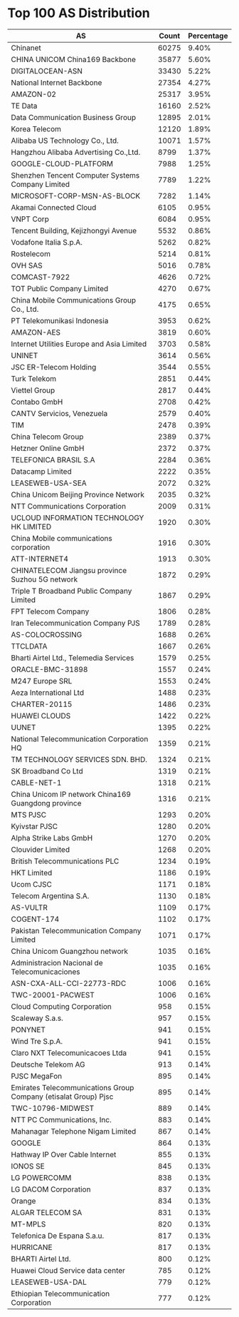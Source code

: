 # Top 100 AS Distribution
| AS | Count | Percentage |
|----|----|----|
| Chinanet | 60275 | 9.40% |
| CHINA UNICOM China169 Backbone | 35877 | 5.60% |
| DIGITALOCEAN-ASN | 33430 | 5.22% |
| National Internet Backbone | 27354 | 4.27% |
| AMAZON-02 | 25317 | 3.95% |
| TE Data | 16160 | 2.52% |
| Data Communication Business Group | 12895 | 2.01% |
| Korea Telecom | 12120 | 1.89% |
| Alibaba US Technology Co., Ltd. | 10071 | 1.57% |
| Hangzhou Alibaba Advertising Co.,Ltd. | 8799 | 1.37% |
| GOOGLE-CLOUD-PLATFORM | 7988 | 1.25% |
| Shenzhen Tencent Computer Systems Company Limited | 7789 | 1.22% |
| MICROSOFT-CORP-MSN-AS-BLOCK | 7282 | 1.14% |
| Akamai Connected Cloud | 6105 | 0.95% |
| VNPT Corp | 6084 | 0.95% |
| Tencent Building, Kejizhongyi Avenue | 5532 | 0.86% |
| Vodafone Italia S.p.A. | 5262 | 0.82% |
| Rostelecom | 5214 | 0.81% |
| OVH SAS | 5016 | 0.78% |
| COMCAST-7922 | 4626 | 0.72% |
| TOT Public Company Limited | 4270 | 0.67% |
| China Mobile Communications Group Co., Ltd. | 4175 | 0.65% |
| PT Telekomunikasi Indonesia | 3953 | 0.62% |
| AMAZON-AES | 3819 | 0.60% |
| Internet Utilities Europe and Asia Limited | 3703 | 0.58% |
| UNINET | 3614 | 0.56% |
| JSC ER-Telecom Holding | 3544 | 0.55% |
| Turk Telekom | 2851 | 0.44% |
| Viettel Group | 2817 | 0.44% |
| Contabo GmbH | 2708 | 0.42% |
| CANTV Servicios, Venezuela | 2579 | 0.40% |
| TIM | 2478 | 0.39% |
| China Telecom Group | 2389 | 0.37% |
| Hetzner Online GmbH | 2372 | 0.37% |
| TELEFONICA BRASIL S.A | 2284 | 0.36% |
| Datacamp Limited | 2222 | 0.35% |
| LEASEWEB-USA-SEA | 2072 | 0.32% |
| China Unicom Beijing Province Network | 2035 | 0.32% |
| NTT Communications Corporation | 2009 | 0.31% |
| UCLOUD INFORMATION TECHNOLOGY HK LIMITED | 1920 | 0.30% |
| China Mobile communications corporation | 1916 | 0.30% |
| ATT-INTERNET4 | 1913 | 0.30% |
| CHINATELECOM Jiangsu province Suzhou 5G network | 1872 | 0.29% |
| Triple T Broadband Public Company Limited | 1867 | 0.29% |
| FPT Telecom Company | 1806 | 0.28% |
| Iran Telecommunication Company PJS | 1789 | 0.28% |
| AS-COLOCROSSING | 1688 | 0.26% |
| TTCLDATA | 1667 | 0.26% |
| Bharti Airtel Ltd., Telemedia Services | 1579 | 0.25% |
| ORACLE-BMC-31898 | 1557 | 0.24% |
| M247 Europe SRL | 1553 | 0.24% |
| Aeza International Ltd | 1488 | 0.23% |
| CHARTER-20115 | 1486 | 0.23% |
| HUAWEI CLOUDS | 1422 | 0.22% |
| UUNET | 1395 | 0.22% |
| National Telecommunication Corporation HQ | 1359 | 0.21% |
| TM TECHNOLOGY SERVICES SDN. BHD. | 1324 | 0.21% |
| SK Broadband Co Ltd | 1319 | 0.21% |
| CABLE-NET-1 | 1318 | 0.21% |
| China Unicom IP network China169 Guangdong province | 1316 | 0.21% |
| MTS PJSC | 1293 | 0.20% |
| Kyivstar PJSC | 1280 | 0.20% |
| Alpha Strike Labs GmbH | 1270 | 0.20% |
| Clouvider Limited | 1268 | 0.20% |
| British Telecommunications PLC | 1234 | 0.19% |
| HKT Limited | 1186 | 0.19% |
| Ucom CJSC | 1171 | 0.18% |
| Telecom Argentina S.A. | 1130 | 0.18% |
| AS-VULTR | 1109 | 0.17% |
| COGENT-174 | 1102 | 0.17% |
| Pakistan Telecommunication Company Limited | 1071 | 0.17% |
| China Unicom Guangzhou network | 1035 | 0.16% |
| Administracion Nacional de Telecomunicaciones | 1035 | 0.16% |
| ASN-CXA-ALL-CCI-22773-RDC | 1006 | 0.16% |
| TWC-20001-PACWEST | 1006 | 0.16% |
| Cloud Computing Corporation | 958 | 0.15% |
| Scaleway S.a.s. | 957 | 0.15% |
| PONYNET | 941 | 0.15% |
| Wind Tre S.p.A. | 941 | 0.15% |
| Claro NXT Telecomunicacoes Ltda | 941 | 0.15% |
| Deutsche Telekom AG | 913 | 0.14% |
| PJSC MegaFon | 895 | 0.14% |
| Emirates Telecommunications Group Company (etisalat Group) Pjsc | 895 | 0.14% |
| TWC-10796-MIDWEST | 889 | 0.14% |
| NTT PC Communications, Inc. | 883 | 0.14% |
| Mahanagar Telephone Nigam Limited | 867 | 0.14% |
| GOOGLE | 864 | 0.13% |
| Hathway IP Over Cable Internet | 855 | 0.13% |
| IONOS SE | 845 | 0.13% |
| LG POWERCOMM | 838 | 0.13% |
| LG DACOM Corporation | 837 | 0.13% |
| Orange | 834 | 0.13% |
| ALGAR TELECOM SA | 831 | 0.13% |
| MT-MPLS | 820 | 0.13% |
| Telefonica De Espana S.a.u. | 817 | 0.13% |
| HURRICANE | 817 | 0.13% |
| BHARTI Airtel Ltd. | 800 | 0.12% |
| Huawei Cloud Service data center | 785 | 0.12% |
| LEASEWEB-USA-DAL | 779 | 0.12% |
| Ethiopian Telecommunication Corporation | 777 | 0.12% |
